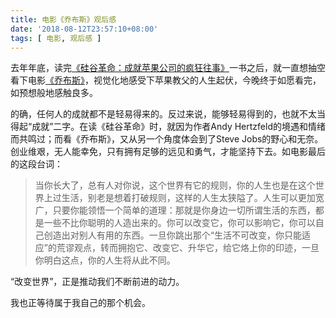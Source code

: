 ```yaml
---
title: 电影《乔布斯》观后感
date: '2018-08-12T23:57:10+08:00'
tags: [ 电影, 观后感 ]
---
```

去年年底，读完[《硅谷革命：成就苹果公司的疯狂往事》](https://book.douban.com/subject/27124848/)一书之后，就一直想抽空看下电影[《乔布斯》](https://movie.douban.com/subject/6877703/)，视觉化地感受下苹果教父的人生起伏，今晚终于如愿看完，如预想般地感触良多。

的确，任何人的成就都不是轻易得来的。反过来说，能够轻易得到的，也就不太当得起“成就”二字。在读《硅谷革命》时，就因为作者Andy Hertzfeld的境遇和情绪而共鸣过；而看《乔布斯》，又从另一个角度体会到了Steve Jobs的野心和无奈。创业维艰，无人能幸免，只有拥有足够的远见和勇气，才能坚持下去。如电影最后的这段台词：

> 当你长大了，总有人对你说，这个世界有它的规则，你的人生也是在这个世界上过生活，别老是想着打破规则，这样的人生太狭隘了。人生可以更加宽广，只要你能领悟一个简单的道理：那就是你身边一切所谓生活的东西，都是一些不比你聪明的人造出来的。你可以改变它，你可以影响它，你可以自己创造出对别人有用的东西。一旦你跳出那个“生活不可改变，你只能适应”的荒谬观点，转而拥抱它、改变它、升华它，给它烙上你的印迹，一旦你明白这点，你的人生将从此不同。

“改变世界”，正是推动我们不断前进的动力。

我也正等待属于我自己的那个机会。
